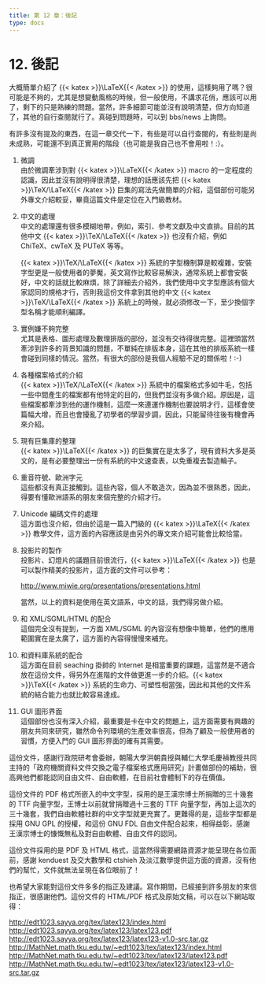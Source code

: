 ```yaml
---
title: 第 12 章：後記
type: docs
---
```


# 12. 後記

大概簡單介紹了 {{< katex >}}\LaTeX{{< /katex >}} 的使用，這樣夠用了嗎？很可能是不夠的，尤其是想變動風格的時候，但一般使用，不講求花俏，應該可以用了，剩下的只是熟練的問題。當然，許多細節可能並沒有說明清楚，但方向知道了，其他的自行查閱就行了。真碰到問題時，可以到 bbs/news 上詢問。

有許多沒有提及的東西，在這一章交代一下，有些是可以自行查閱的，有些則是尚未成熟，可能還不到真正實用的階段（也可能是我自己也不會用啦！:）。

1. 微調  
    由於微調牽涉到對 {{< katex >}}\LaTeX{{< /katex >}} macro 的一定程度的認識，因此並沒有說明得很清楚，理想的話應該先把 {{< katex >}}\TeX/\LaTeX{{< /katex >}} 巨集的寫法先做簡單的介紹，這個部份可能另外專文介紹較妥，畢竟這篇文件是定位在入門級教材。

2. 中文的處理  
    中文的處理還有很多模糊地帶，例如，索引、參考文獻及中文直排。目前的其他中文 {{< katex >}}\TeX/\LaTeX{{< /katex >}} 也沒有介紹，例如 ChiTeX、cwTeX 及 PUTeX 等等。

    {{< katex >}}\TeX/\LaTeX{{< /katex >}} 系統的字型機制算是較複雜，安裝字型更是一般使用者的夢魘，英文寫作比較容易解決，通常系統上都會安裝好，中文的話就比較麻煩，除了詳細去介紹外，我們使用中文字型應該有個大家認同的規格才行，否則我這份文件拿到其他的中文 {{< katex >}}\TeX/\LaTeX{{< /katex >}} 系統上的時候，就必須修改一下，至少換個字型名稱才能順利編譯。

3. 實例嫌不夠完整  
    尤其是表格、圖形處理及數理排版的部份，並沒有交待得很完整。這裡頭當然牽涉到許多的背景知識的問題，不單純在排版本身，這在其他的排版系統一樣會碰到同樣的情況。當然，有很大的部份是我個人經驗不足的關係啦！:-)

4. 各種檔案格式的介紹  
    {{< katex >}}\TeX/\LaTeX{{< /katex >}} 系統中的檔案格式多如牛毛，包括一些中間產生的檔案都有他特定的目的，但我們並沒有多做介紹。原因是，這些檔案都牽涉到他的運作機制，這麼一來連運作機制也要說明才行，這樣會使篇幅大增，而且也會擾亂了初學者的學習步調，因此，只能留待往後有機會再來介紹。

5. 現有巨集庫的整理  
    {{< katex >}}\LaTeX{{< /katex >}} 的巨集實在是太多了，現有資料大多是英文的，是有必要整理出一份有系統的中文速查表，以免重複去製造輪子。

6. 重音符號、歐洲字元  
    這些都沒有真正接觸到。這些內容，個人不敢造次，因為並不很熟悉，因此，得要有懂歐洲語系的朋友來個完整的介紹才行。

7. Unicode 編碼文件的處理  
    這方面也沒介紹，但由於這是一篇入門級的 {{< katex >}}\LaTeX{{< /katex >}} 教學文件，這方面的內容應該是由另外的專文來介紹可能會比較恰當。

8. 投影片的製作  
    投影片、幻燈片的議題目前很流行，{{< katex >}}\LaTeX{{< /katex >}} 也是可以製作精美的投影片，這方面的文件可以參考：

    http://www.miwie.org/presentations/presentations.html

    當然，以上的資料是使用在英文語系，中文的話，我們得另做介紹。

9. 和 XML/SGML/HTML 的配合  
    這個完全沒有提到，一方面 XML/SGML 的內容沒有想像中簡單，他們的應用範圍實在是太廣了，這方面的內容得慢慢來補充。

10. 和資料庫系統的配合  
    這方面在目前 seaching 掛帥的 Internet 是相當重要的課題，這當然是不適合放在這份文件，得另外在進階的文件做更進一步的介紹。{{< katex >}}\TeX{{< /katex >}} 系統的生命力、可塑性相當強，因此和其他的文件系統的結合能力也就比較容易達成。

11. GUI 圖形界面  
    這個部份也沒有深入介紹，最重要是卡在中文的問題上，這方面需要有興趣的朋友共同來研究，雖然命令列環境的生產效率很高，但為了顧及一般使用者的習慣，方便入門的 GUI 圖形界面的確有其需要。

這份文件，感謝行政院研考會委辦，朝陽大學洪朝貴授與輔仁大學毛慶禎教授共同主持的「政府機關資料文件交換之電子檔案格式應用研究」計畫做部份的補助，很高興他們都能認同自由文件、自由軟體，在目前社會體制下的存在價值。

這份文件的 PDF 格式所嵌入的中文字型，採用的是王漢宗博士所捐贈的三十幾套的 TTF 向量字型，王博士以前就曾捐贈過十三套的 TTF 向量字型，再加上這次的三十幾套，我們自由軟體社群的中文字型就更充實了。更難得的是，這些字型都是採用 GNU GPL 的授權，和這份 GNU FDL 自由文件配合起來，相得益彰，感謝王漢宗博士的慷慨無私及對自由軟體、自由文件的認同。

這份文件採用的是 PDF 及 HTML 格式，這當然得需要網路資源才能呈現在各位面前，感謝 kenduest 及交大數學和 ctshieh 及淡江數學提供這方面的資源，沒有他們的幫忙，文件就無法呈現在各位眼前了！

也希望大家能對這份文件多多的指正及建議。寫作期間，已經接到許多朋友的來信指正，很感謝他們。這份文件的 HTML/PDF 格式及原始文稿，可以在以下網站取得：

http://edt1023.sayya.org/tex/latex123/index.html
http://edt1023.sayya.org/tex/latex123/latex123.pdf
http://edt1023.sayya.org/tex/latex123/latex123-v1.0-src.tar.gz
http://MathNet.math.tku.edu.tw/~edt1023/tex/latex123/index.html
http://MathNet.math.tku.edu.tw/~edt1023/tex/latex123/latex123.pdf
http://MathNet.math.tku.edu.tw/~edt1023/tex/latex123/latex123-v1.0-src.tar.gz